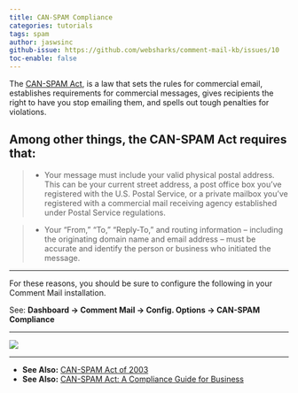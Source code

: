 ```yaml
---
title: CAN-SPAM Compliance
categories: tutorials
tags: spam
author: jaswsinc
github-issue: https://github.com/websharks/comment-mail-kb/issues/10
toc-enable: false
---
```


The [CAN-SPAM Act](http://comment-mail.com/r/can-spam-act/), is a law that sets the rules for commercial email, establishes requirements for commercial messages, gives recipients the right to have you stop emailing them, and spells out tough penalties for violations.

## Among other things, the CAN-SPAM Act requires that:

> - Your message must include your valid physical postal address. This can be your current street address, a post office box you’ve registered with the U.S. Postal Service, or a private mailbox you’ve registered with a commercial mail receiving agency established under Postal Service regulations.

> - Your “From,” “To,” “Reply-To,” and routing information – including the originating domain name and email address – must be accurate and identify the person or business who initiated the message.

---

For these reasons, you should be sure to configure the following in your Comment Mail installation.

See: **Dashboard → Comment Mail → Config. Options → CAN-SPAM Compliance**

---

![](https://www.filepicker.io/api/file/fWfXfNiSrqqw3w8M8tNo#.png)

---

- **See Also:** [CAN-SPAM Act of 2003](http://comment-mail.com/r/can-spam-act/)
- **See Also:** [CAN-SPAM Act: A Compliance Guide for Business](https://www.ftc.gov/tips-advice/business-center/guidance/can-spam-act-compliance-guide-business)
